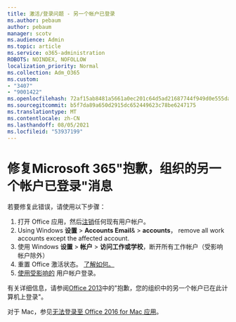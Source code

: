 ```yaml
---
title: 激活/登录问题 - 另一个帐户已登录
ms.author: pebaum
author: pebaum
manager: scotv
ms.audience: Admin
ms.topic: article
ms.service: o365-administration
ROBOTS: NOINDEX, NOFOLLOW
localization_priority: Normal
ms.collection: Adm_O365
ms.custom:
- "3407"
- "9001422"
ms.openlocfilehash: 72af15ab8481a5661a0ec201c64d5ad21687744f949d0e555da21baf269a780f
ms.sourcegitcommit: b5f7da89a650d2915dc652449623c78be6247175
ms.translationtype: MT
ms.contentlocale: zh-CN
ms.lasthandoff: 08/05/2021
ms.locfileid: "53937199"
---
```

# <a name="fixing-the-microsoft-365-apps-sorry-another-account-from-your-organization-is-already-signed-in-message"></a>修复Microsoft 365"抱歉，组织的另一个帐户已登录"消息

若要修复此错误，请使用以下步骤：

1. 打开 Office 应用，然后[注销](https://support.office.com/article/5a20dc11-47e9-4b6f-945d-478cb6d92071)任何现有用户帐户。   
2. Using Windows **设置**  >  **Accounts Email**&  >  **accounts**， remove all work accounts except the affected account. 
3. 使用 Windows **设置**  >  **帐户**  >  **访问工作或学校**，断开所有工作帐户（受影响帐户除外） 
4. 重置 Office 激活状态。 [了解如何。](https://docs.microsoft.com/office365/troubleshoot/activation/reset-office-365-proplus-activation-state
)
5. [使用受影响的](https://support.office.com/article/628ea040-f265-49de-b986-be09c3ebf8a9) 用户帐户登录。 

有关详细信息，请参阅[Office 2013](https://docs.microsoft.com/office/troubleshoot/error-messages/another-account-already-signed-in)中的"抱歉，您的组织中的另一个帐户已在此计算机上登录"。

对于 Mac，参见[无法登录至 Office 2016 for Mac 应用](https://docs.microsoft.com/office365/troubleshoot/authentication/sign-in-to-office-2016-for-mac-fail)。